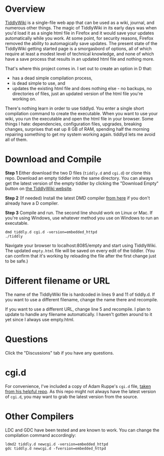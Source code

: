 # Overview

[TiddlyWiki](https://tiddlywiki.com/) is a single-file web app that can be used as a wiki, journal, and numerous other things. The magic of TiddlyWiki in its early days was when you'd load it as a single html file in Firefox and it would save your updates automatically while you work. At some point, for security reasons, Firefox removed the ability to automagically save updates. The present state of the TiddlyWiki getting started page is a smorgasbord of options, all of which require at least a modest level of technical knowledge, and none of which have a save process that results in an updated html file and nothing more.

That's where this project comes in. I set out to create an option in D that:

- has a dead simple compilation process,
- is dead simple to use, and
- updates the existing html file and does nothing else - no backups, no directories of files, just an updated version of the html file you're working on.

There's nothing learn in order to use tiddlyd. You enter a single short compilation command to create the executable. When you want to use your wiki, you run the executable and open the html file in your browser. Some things I hate: dependencies, configuration files, upgrades, breaking changes, surprises that eat up 8 GB of RAM, spending half the morning repairing something to get my system working again. tiddlyd lets me avoid all of them.
 
# Download and Compile

**Step 1** Either download the two D files (`tiddly.d` and `cgi.d`) or clone this repo. Download an empty tiddler into the same directory. You can always get the latest version of the empty tiddler by clicking the "Download Empty" button on [the TiddlyWiki website](https://tiddlywiki.com/).

**Step 2** (If needed) Install the latest DMD compiler [from here](https://dlang.org/download.html) if you don't already have a D compiler.

**Step 3** Compile and run. The second line should work on Linux or Mac. If you're using Windows, use whatever method you use on Windows to run an executable.

```
dmd tiddly.d cgi.d -version=embedded_httpd
./tiddly
```

Navigate your browser to localhost:8085/empty and start using TiddlyWiki. The updated `empty.html` file will be saved on every edit of the tiddler. (You can confirm that it's working by reloading the file after the first change just to be safe.)

# Different filename or URL

The name of the TiddlyWiki file is hardcoded in lines 9 and 11 of tiddly.d. If you want to use a different filename, change the name there and recompile.

If you want to use a different URL, change line 5 and recompile. I plan to update to handle any filename automatically. I haven't gotten around to it yet since I always use empty.html.

# Questions

Click the "Discussions" tab if you have any questions.

# cgi.d

For convenience, I've included a copy of Adam Ruppe's `cgi.d` file, [taken from his helpful repo](https://github.com/adamdruppe/arsd). As this repo might not always have the latest version of `cgi.d`, you may want to grab the latest version from the source.

# Other Compilers

LDC and GDC have been tested and are known to work. You can change the compilation command accordingly:

```
ldmd2 tiddly.d newcgi.d -version=embedded_httpd
gdc tiddly.d newcgi.d -fversion=embedded_httpd
```
